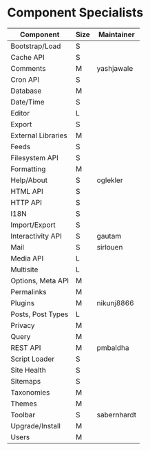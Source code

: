 # Component Specialists

| Component           | Size | Maintainer    |
|---------------------|------|---------------|
| Bootstrap/Load      | S    |               |
| Cache API           | S    |               |
| Comments            | M    | yashjawale    |
| Cron API            | S    |               |
| Database            | M    |               |
| Date/Time           | S    |               |
| Editor              | L    |               |
| Export              | S    |               |
| External Libraries  | M    |               |
| Feeds               | S    |               |
| Filesystem API      | S    |               |
| Formatting          | M    |               |
| Help/About          | S    | oglekler      |
| HTML API            | S    |               |
| HTTP API            | S    |               |
| I18N                | S    |               |
| Import/Export       | S    |               |
| Interactivity API   | S    | gautam        |
| Mail                | S    | sirlouen      |
| Media API           | L    |               |
| Multisite           | L    |               |
| Options, Meta API   | M    |               |
| Permalinks          | M    |               |
| Plugins             | M    | nikunj8866    |
| Posts, Post Types   | L    |               |
| Privacy             | M    |               |
| Query               | M    |               |
| REST API            | M    | pmbaldha      |
| Script Loader       | S    |               |
| Site Health         | S    |               |
| Sitemaps            | S    |               |
| Taxonomies          | M    |               |
| Themes              | M    |               |
| Toolbar             | S    | sabernhardt   |
| Upgrade/Install     | M    |               |
| Users               | M    |               |

